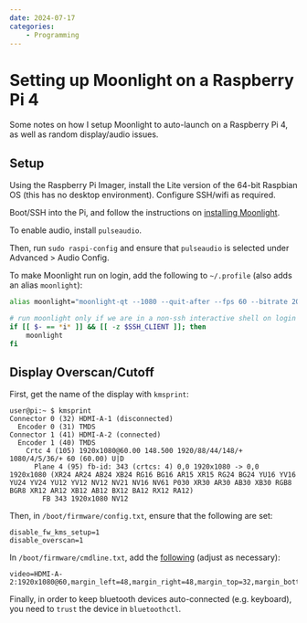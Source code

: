 ```yaml
---
date: 2024-07-17
categories:
    - Programming
---
```


# Setting up Moonlight on a Raspberry Pi 4

Some notes on how I setup Moonlight to auto-launch on a Raspberry Pi 4, as well as random display/audio issues.

<!-- more -->

## Setup

Using the Raspberry Pi Imager, install the Lite version of the 64-bit Raspbian OS (this has no desktop environment). Configure SSH/wifi as required.

Boot/SSH into the Pi, and follow the instructions on [installing Moonlight].

To enable audio, install `pulseaudio`.

Then, run `sudo raspi-config` and ensure that `pulseaudio` is selected under Advanced > Audio Config.

To make Moonlight run on login, add the following to `~/.profile` (also adds an alias `moonlight`):

```sh
alias moonlight="moonlight-qt --1080 --quit-after --fps 60 --bitrate 20000 --game-optimization --audio-on-host stream windows-vm desktop"

# run moonlight only if we are in a non-ssh interactive shell on login
if [[ $- == *i* ]] && [[ -z $SSH_CLIENT ]]; then
    moonlight
fi
```

## Display Overscan/Cutoff

First, get the name of the display with `kmsprint`:

```text
user@pi:~ $ kmsprint 
Connector 0 (32) HDMI-A-1 (disconnected)
  Encoder 0 (31) TMDS
Connector 1 (41) HDMI-A-2 (connected)
  Encoder 1 (40) TMDS
    Crtc 4 (105) 1920x1080@60.00 148.500 1920/88/44/148/+ 1080/4/5/36/+ 60 (60.00) U|D 
      Plane 4 (95) fb-id: 343 (crtcs: 4) 0,0 1920x1080 -> 0,0 1920x1080 (XR24 AR24 AB24 XB24 RG16 BG16 AR15 XR15 RG24 BG24 YU16 YV16 YU24 YV24 YU12 YV12 NV12 NV21 NV16 NV61 P030 XR30 AR30 AB30 XB30 RGB8 BGR8 XR12 AR12 XB12 AB12 BX12 BA12 RX12 RA12)
        FB 343 1920x1080 NV12
```

Then, in `/boot/firmware/config.txt`, ensure that the following are set:

```
disable_fw_kms_setup=1
disable_overscan=1
```

In `/boot/firmware/cmdline.txt`, add the [following] (adjust as necessary):

```
video=HDMI-A-2:1920x1080@60,margin_left=48,margin_right=48,margin_top=32,margin_bottom=32
```

Finally, in order to keep bluetooth devices auto-connected (e.g. keyboard), you need to `trust` the device in `bluetoothctl`.

[installing Moonlight]: https://github.com/moonlight-stream/moonlight-docs/wiki/Installing-Moonlight-Qt-on-Raspberry-Pi-4
[following]: https://raspberrypi.stackexchange.com/a/145670